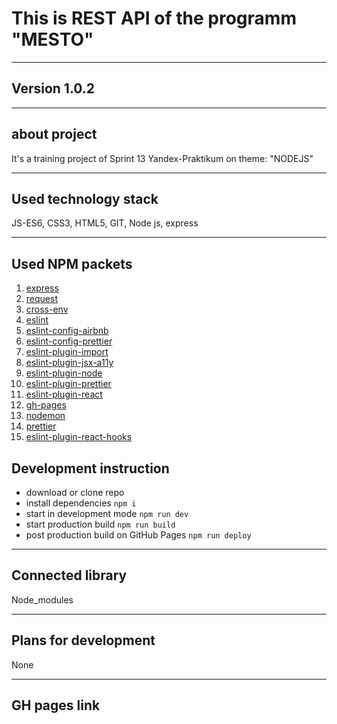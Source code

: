 # This is REST API  of the programm "MESTO"
***
## **Version 1.0.2**
***
## **about project**
It's a training project of Sprint 13 Yandex-Praktikum on theme: "NODEJS"
***
## **Used technology stack**
JS-ES6, CSS3, HTML5, GIT, Node js, express
***
## **Used NPM packets**
1. [express](https://www.npmjs.com/package/express)
2. [request](https://www.npmjs.com/package/request)
3. [cross-env](https://www.npmjs.com/package/cross-env)
4. [eslint](https://www.npmjs.com/package/eslint)
5. [eslint-config-airbnb](https://www.npmjs.com/package/eslint-config-airbnb)
6. [eslint-config-prettier](https://www.npmjs.com/package/eslint-config-prettier)
7. [eslint-plugin-import](https://www.npmjs.com/package/eslint-plugin-import)
8. [eslint-plugin-jsx-a11y](https://www.npmjs.com/package/eslint-plugin-jsx-a11y)
9. [eslint-plugin-node](https://www.npmjs.com/package/eslint-plugin-node)
10. [eslint-plugin-prettier](https://www.npmjs.com/package/eslint-plugin-prettier)
11. [eslint-plugin-react](https://www.npmjs.com/package/eslint-plugin-react)
12. [gh-pages](https://www.npmjs.com/package/gh-pages)
13. [nodemon](https://www.npmjs.com/package/nodemon)
14. [prettier](https://www.npmjs.com/package/prettier)
15. [eslint-plugin-react-hooks](https://www.npmjs.com/package/eslint-plugin-react-hooks)
## **Development instruction**
* download or clone repo
* install dependencies `npm i`
* start in development mode `npm run dev`
* start production build `npm run build`
* post production build on GitHub Pages `npm run deploy`
***
## **Connected library**
Node_modules
***
## **Plans for development**
None
***
## **GH pages link**
